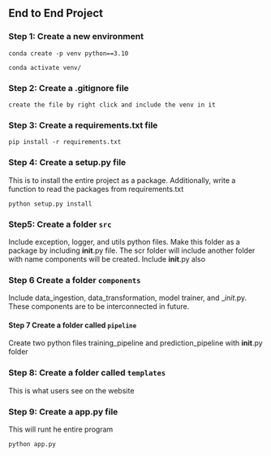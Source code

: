 ## End to End Project

### Step 1: Create a new environment

```
conda create -p venv python==3.10

conda activate venv/
```
### Step 2: Create a .gitignore file

```
create the file by right click and include the venv in it
```

### Step 3: Create a requirements.txt file 
```
pip install -r requirements.txt
```

### Step 4: Create a setup.py file 
This is to install the entire project as a package. Additionally, write a function to read the packages from requirements.txt
```
python setup.py install
```


### Step5: Create a folder `src` 
Include exception, logger, and utils python files. Make this folder as a package by including __init__.py file. The scr folder will include another folder with name components will be created. Include __init__.py also 

### Step 6 Create a folder `components`
Include data_ingestion, data_transformation, model trainer, and __init_.py. These components are to be interconnected in future. 

#### Step 7 Create a folder called `pipeline`
Create two python files training_pipeline and prediction_pipeline with __init__.py folder

### Step 8: Create a folder called `templates` 
This is what users see on the website

### Step 9: Create a app.py file
This will runt he entire program
```
python app.py
```
